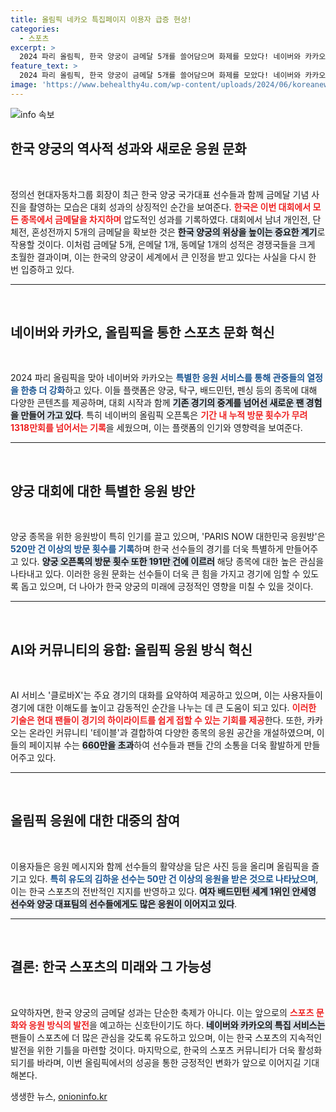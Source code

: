 ```yaml
---
title: 올림픽 네카오 특집페이지 이용자 급증 현상!
categories:
  - 스포츠
excerpt: >
  2024 파리 올림픽, 한국 양궁이 금메달 5개를 쓸어담으며 화제를 모았다! 네이버와 카카오는 팬들을 위한 특집 서비스를 개설, 뜨거운 응원이 이어지고 있다.
feature_text: >
  2024 파리 올림픽, 한국 양궁이 금메달 5개를 쓸어담으며 화제를 모았다! 네이버와 카카오는 팬들을 위한 특집 서비스를 개설, 뜨거운 응원이 이어지고 있다.
image: 'https://www.behealthy4u.com/wp-content/uploads/2024/06/koreanews.jpg'
---
```


<p><img src="https://www.behealthy4u.com/wp-content/uploads/2024/06/koreanews.jpg" alt="info 속보" /></p>

<h2 data-ke-size="size26">한국 양궁의 역사적 성과와 새로운 응원 문화</h2>

<p data-ke-size="size16">&nbsp;</p>

<p>정의선 현대자동차그룹 회장이 최근 한국 양궁 국가대표 선수들과 함께 금메달 기념 사진을 촬영하는 모습은 대회 성과의 상징적인 순간을 보여준다. <b><span style="color: #ee2323;">한국은 이번 대회에서 모든 종목에서 금메달을 차지하며</span></b> 압도적인 성과를 기록하였다. 대회에서 남녀 개인전, 단체전, 혼성전까지 5개의 금메달을 확보한 것은 <b><span style="background-color: #21538527;">한국 양궁의 위상을 높이는 중요한 계기</span></b>로 작용할 것이다. 이처럼 금메달 5개, 은메달 1개, 동메달 1개의 성적은 경쟁국들을 크게 초월한 결과이며, 이는 한국의 양궁이 세계에서 큰 인정을 받고 있다는 사실을 다시 한 번 입증하고 있다.</p>

<hr>

<p data-ke-size="size16">&nbsp;</p>

<h2 data-ke-size="size26">네이버와 카카오, 올림픽을 통한 스포츠 문화 혁신</h2>

<p data-ke-size="size16">&nbsp;</p>

<p>2024 파리 올림픽을 맞아 네이버와 카카오는 <b><span style="color: #1a5490;">특별한 응원 서비스를 통해 관중들의 열정을 한층 더 강화</span></b>하고 있다. 이들 플랫폼은 양궁, 탁구, 배드민턴, 펜싱 등의 종목에 대해 다양한 콘텐츠를 제공하며, 대회 시작과 함께 <b><span style="background-color: #21538527;">기존 경기의 중계를 넘어선 새로운 팬 경험을 만들어 가고 있다</span></b>. 특히 네이버의 올림픽 오픈톡은 <b><span style="color: #ee2323;">기간 내 누적 방문 횟수가 무려 1318만회를 넘어서는 기록</span></b>을 세웠으며, 이는 플랫폼의 인기와 영향력을 보여준다.</p>

<hr>

<p data-ke-size="size16">&nbsp;</p>

<h2 data-ke-size="size26">양궁 대회에 대한 특별한 응원 방안</h2>

<p data-ke-size="size16">&nbsp;</p>

<p>양궁 종목을 위한 응원방이 특히 인기를 끌고 있으며, 'PARIS NOW 대한민국 응원방'은 <b><span style="color: #1a5490;">520만 건 이상의 방문 횟수를 기록</span></b>하며 한국 선수들의 경기를 더욱 특별하게 만들어주고 있다. <b><span style="background-color: #21538527;">양궁 오픈톡의 방문 횟수 또한 191만 건에 이르러</span></b> 해당 종목에 대한 높은 관심을 나타내고 있다. 이러한 응원 문화는 선수들이 더욱 큰 힘을 가지고 경기에 임할 수 있도록 돕고 있으며, 더 나아가 한국 양궁의 미래에 긍정적인 영향을 미칠 수 있을 것이다.</p>

<hr>

<p data-ke-size="size16">&nbsp;</p>

<h2 data-ke-size="size26">AI와 커뮤니티의 융합: 올림픽 응원 방식 혁신</h2>

<p data-ke-size="size16">&nbsp;</p>

<p>AI 서비스 '클로바X'는 주요 경기의 대화를 요약하여 제공하고 있으며, 이는 사용자들이 경기에 대한 이해도를 높이고 감동적인 순간을 나누는 데 큰 도움이 되고 있다. <b><span style="color: #ee2323;">이러한 기술은 현대 팬들이 경기의 하이라이트를 쉽게 접할 수 있는 기회를 제공</span></b>한다. 또한, 카카오는 온라인 커뮤니티 '테이블'과 결합하여 다양한 종목의 응원 공간을 개설하였으며, 이들의 페이지뷰 수는 <b><span style="background-color: #21538527;">660만을 초과</span></b>하여 선수들과 팬들 간의 소통을 더욱 활발하게 만들어주고 있다.</p>

<hr>

<p data-ke-size="size16">&nbsp;</p>

<h2 data-ke-size="size26">올림픽 응원에 대한 대중의 참여</h2>

<p data-ke-size="size16">&nbsp;</p>

<p>이용자들은 응원 메시지와 함께 선수들의 활약상을 담은 사진 등을 올리며 올림픽을 즐기고 있다. <b><span style="color: #1a5490;">특히 유도의 김하윤 선수는 50만 건 이상의 응원을 받은 것으로 나타났으며</span></b>, 이는 한국 스포츠의 전반적인 지지를 반영하고 있다. <b><span style="background-color: #21538527;">여자 배드민턴 세계 1위인 안세영 선수와 양궁 대표팀의 선수들에게도 많은 응원이 이어지고 있다</span></b>.</p>

<hr>

<p data-ke-size="size16">&nbsp;</p>

<h2 data-ke-size="size26">결론: 한국 스포츠의 미래와 그 가능성</h2>

<p data-ke-size="size16">&nbsp;</p>

<p>요약하자면, 한국 양궁의 금메달 성과는 단순한 축제가 아니다. 이는 앞으로의 <b><span style="color: #ee2323;">스포츠 문화와 응원 방식의 발전</span></b>을 예고하는 신호탄이기도 하다. <b><span style="background-color: #21538527;">네이버와 카카오의 특집 서비스는</span></b> 팬들이 스포츠에 더 많은 관심을 갖도록 유도하고 있으며, 이는 한국 스포츠의 지속적인 발전을 위한 기틀을 마련할 것이다. 마지막으로, 한국의 스포츠 커뮤니티가 더욱 활성화되기를 바라며, 이번 올림픽에서의 성공을 통한 긍정적인 변화가 앞으로 이어지길 기대해본다.</p>
생생한 뉴스, <a href="https://onioninfo.kr" rel="dofollow">onioninfo.kr</a>


